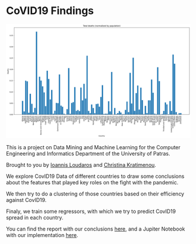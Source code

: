 # CoVID19 Findings
![image](report/images/total%20deaths.png)

This is a project on Data Mining and Machine Learning for the Computer Engineering and Informatics Department of the University of Patras.

Brought to you by [Ioannis Loudaros](https://github.com/iloudaros) and [Christina Kratimenou](https://github.com/Kout-ou).

We explore CovID19 Data of different countries to draw some conclusions about the features that played key roles on the fight with the pandemic. 

We then try to do a clustering of those countries based on their efficiency against CovID19.

Finaly, we train some regressors, with which we try to predict CovID19 spread in each country.

You can find the report with our conclusions [here](https://github.com/iloudaros/Data-Mining-and-Machine-Learning-Project/blob/main/report/Report.pdf), and a Jupiter Notebook with our implementation [here](https://github.com/iloudaros/Data-Mining-and-Machine-Learning-Project/blob/main/CoVID19_findings.ipynb).
